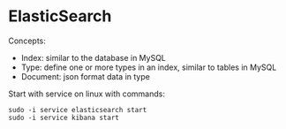 # ElasticSearch

Concepts:

- Index: similar to the database in MySQL
- Type: define one or more types in an index, similar to tables in MySQL
- Document: json format data in type

Start with service on linux with commands:

```
sudo -i service elasticsearch start
sudo -i service kibana start
```

